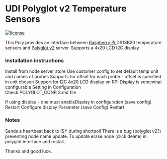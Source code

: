 # UDI Polyglot v2 Temperature Sensors 

[![license](https://img.shields.io/github/license/mashape/apistatus.svg)](https://github.com/Panda88CO/UDI-RPITempSensors/LICENSE)

This Poly provides an interface between [Raspberry Pi ](https://www.raspberrypi.org/documentation/usage/gpio-plus-and-raspi2/) DS18B20 temperature sensors and [Polyglot v2](https://github.com/UniversalDevicesInc/polyglot-v2) server.
Supports a 4x20 LCD I2C display 

### Installation instructions
Install from node server store 
Use customer config to set default temp unit and names of probes
Supports for offset for each probe - offset is specified in unit chosen 
Support for I2C 4x20 LCD display on RPi
Display is somewhat configurable 
Setting in Configuration  
Check POLYGLOT_CONFIG.md file 

If using displau - one must enableDisplay in configuration  (save config)
Restart
Configure display Parameter (save Config)
Restart 


### Notes
Sends a heartbeat back to ISY during shortpoll
There is a bug (polyglot v2?) preventing node name update.  To update erase node (click delete) in polyglot interface and restart.   

Thanks and good luck.

